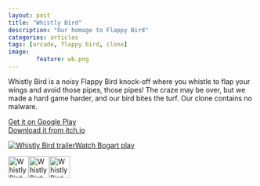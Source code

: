 ```yaml
---
layout: post
title: "Whistly Bird"
description: "Our homage to Flappy Bird"
categories: articles
tags: [arcade, flappy bird, clone]
image: 
        feature: wb.png
---
```

Whistly Bird is a noisy Flappy Bird knock-off where you whistle to flap your wings and avoid those pipes, those pipes! The craze may be over, but we made a hard game harder, and our bird bites the turf. Our clone contains no malware.

<a href="https://play.google.com/store/apps/details?id=com.oc.hummy.android" target="_blank">Get it on Google Play</a><br>
<a href="http://oceanship.itch.io/whistly-bird" target="_blank">Download it from itch.io</a>

<a href="https://www.youtube.com/watch?v=b9J4DrBAoyI" target="_blank"><img src="http://www.oceanshipgames.com/images/wb_trailer_screenshot.png" 
alt="Whistly Bird trailer">Watch Bogart play</a>

<a href="http://gamejolt.com/games/arcade/whistly-bird/29595/" title="View Whistly Bird on Game Jolt" target="_blank"><img src="http://www.oceanshipgames.com/images/gamejolt.jpg" alt="Whistly Bird" style="float:left; width:42px !important;height:44px !important;"/></a>
<a href="http://www.slidedb.com/games/whistly-bird" title="View Whistly Bird on Slide DB" target="_blank"><img src="http://media.slidedb.com/images/global/slidedb.png" alt="Whistly Bird" style="float:left; width:42px !important;height:44px !important;"/></a>
<a href="http://www.indiedb.com/games/whistly-bird" title="View Whistly Bird on Indie DB" target="_blank"><img src="http://media.indiedb.com/images/global/indiedb.png" alt="Whistly Bird" style="float:left; width:42px !important;height:44px !important;"/></a>
